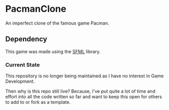 # PacmanClone
An imperfect clone of the famous game Pacman.

## Dependency
This game was made using the [SFML](https://github.com/SFML/SFML) library.

### Current State
This repository is no longer being maintained as I have no interest in Game Development.

Then why is this repo still live? Because, I've put quite a lot of time and effort into all the code written so far and want to keep this open for others to add to or fork as a template.
